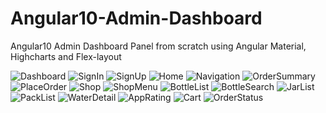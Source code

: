 # Angular10-Admin-Dashboard
Angular10 Admin Dashboard Panel from scratch using Angular Material, Highcharts and Flex-layout

![Dashboard](https://github.com/MindInitiatives/ShopLasena/blob/master/Shoplasena_screenshots/1.png) ![SignIn](https://github.com/MindInitiatives/ShopLasena/blob/master/Shoplasena_screenshots/2.png) ![SignUp](https://github.com/MindInitiatives/ShopLasena/blob/master/Shoplasena_screenshots/3.png) ![Home](https://github.com/MindInitiatives/ShopLasena/blob/master/Shoplasena_screenshots/4.png) ![Navigation](https://github.com/MindInitiatives/ShopLasena/blob/master/Shoplasena_screenshots/5.png) ![OrderSummary](https://github.com/MindInitiatives/ShopLasena/blob/master/Shoplasena_screenshots/6.png) ![PlaceOrder](https://github.com/MindInitiatives/ShopLasena/blob/master/Shoplasena_screenshots/7.png) ![Shop](https://github.com/MindInitiatives/ShopLasena/blob/master/Shoplasena_screenshots/8.png) ![ShopMenu](https://github.com/MindInitiatives/ShopLasena/blob/master/Shoplasena_screenshots/9.png) ![BottleList](https://github.com/MindInitiatives/ShopLasena/blob/master/Shoplasena_screenshots/10.png) ![BottleSearch](https://github.com/MindInitiatives/ShopLasena/blob/master/Shoplasena_screenshots/11.png) ![JarList](https://github.com/MindInitiatives/ShopLasena/blob/master/Shoplasena_screenshots/12.png) ![PackList](https://github.com/MindInitiatives/ShopLasena/blob/master/Shoplasena_screenshots/13.png) ![WaterDetail](https://github.com/MindInitiatives/ShopLasena/blob/master/Shoplasena_screenshots/14.png) ![AppRating](https://github.com/MindInitiatives/ShopLasena/blob/master/Shoplasena_screenshots/15.png) ![Cart](https://github.com/MindInitiatives/ShopLasena/blob/master/Shoplasena_screenshots/16.png) ![OrderStatus](https://github.com/MindInitiatives/ShopLasena/blob/master/Shoplasena_screenshots/17.png)
